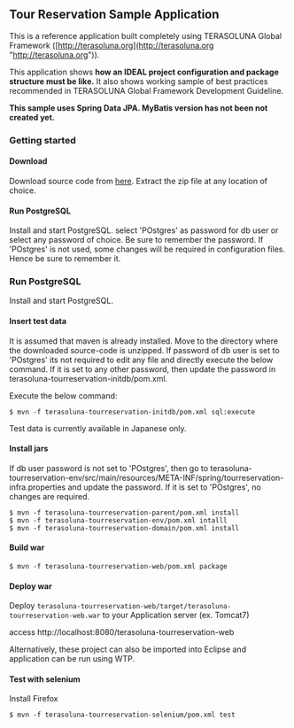 ## Tour Reservation Sample Application
This is a reference application built completely using TERASOLUNA Global Framework ([http://terasoluna.org](http://terasoluna.org "http://terasoluna.org")).

This application shows **how an IDEAL project configuration and package structure must be like.** It also shows working sample of best practices recommended in TERASOLUNA Global Framework Development Guideline.

**This sample uses Spring Data JPA. MyBatis version has not been not created yet.**

### Getting started

#### Download

Download source code from [here](https://github.com/terasolunaorg/terasoluna-tourreservation/releases "here").
Extract the zip file at any location of choice.

#### Run PostgreSQL

Install and start PostgreSQL.
select 'POstgres' as password for db user or select any password of choice. Be sure to remember the password. 
If 'POstgres' is not used, some changes will be required in configuration files. Hence be sure to remember it.

### Run PostgreSQL

Install and start PostgreSQL.

#### Insert test data

It is assumed that maven is already installed.
Move to the directory where the downloaded source-code is unzipped.
If password of db user is set to 'POstgres' its not required to edit any file and directly execute the below command.
If it is set to any other password, then update the password in terasoluna-tourreservation-initdb/pom.xml.

Execute the below command:

	$ mvn -f terasoluna-tourreservation-initdb/pom.xml sql:execute

Test data is currently available in Japanese only.

#### Install jars

If db user password is not set to 'POstgres', then go to terasoluna-tourreservation-env/src/main/resources/META-INF/spring/tourreservation-infra.properties and update the password. If it is set to 'POstgres', no changes are required.

	$ mvn -f terasoluna-tourreservation-parent/pom.xml install
	$ mvn -f terasoluna-tourreservation-env/pom.xml intalll
	$ mvn -f terasoluna-tourreservation-domain/pom.xml install

#### Build war

	$ mvn -f terasoluna-tourreservation-web/pom.xml package

#### Deploy war

Deploy `terasoluna-tourreservation-web/target/terasoluna-tourreservation-web.war` to your Application server (ex. Tomcat7)

access http://localhost:8080/terasoluna-tourreservation-web

Alternatively, these project can also be imported into Eclipse and application can be run using WTP.

#### Test with selenium

Install Firefox

	$ mvn -f terasoluna-tourreservation-selenium/pom.xml test
